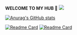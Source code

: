 **WELCOME TO MY HUB 👋**
![](https://komarev.com/ghpvc/?username=ByeRose&color=blueviolet)

[![Anurag's GitHub stats](https://github-readme-stats.vercel.app/api?username=ByeRose&show_icons=true&icon_color=fff&bg_color=30,e96443,904e95&title_color=fff&text_color=fff)](https://github.com/ByeRose/github-readme-stats)

[![Readme Card](https://github-readme-stats.vercel.app/api/pin/?username=ByeRose&repo=writeups-adworld&theme=chartreuse-dark)](https://github.com/ByeRose/writeups-adworld)
[![Readme Card](https://github-readme-stats.vercel.app/api/pin/?username=ByeRose&repo=writeups-buuctf&theme=chartreuse-dark)](https://github.com/ByeRose/writeups-buuctf) 
